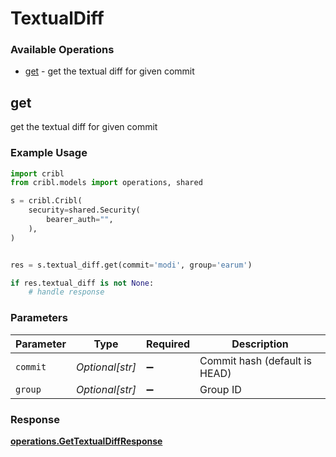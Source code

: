 # TextualDiff

### Available Operations

* [get](#get) - get the textual diff for given commit

## get

get the textual diff for given commit

### Example Usage

```python
import cribl
from cribl.models import operations, shared

s = cribl.Cribl(
    security=shared.Security(
        bearer_auth="",
    ),
)


res = s.textual_diff.get(commit='modi', group='earum')

if res.textual_diff is not None:
    # handle response
```

### Parameters

| Parameter                     | Type                          | Required                      | Description                   |
| ----------------------------- | ----------------------------- | ----------------------------- | ----------------------------- |
| `commit`                      | *Optional[str]*               | :heavy_minus_sign:            | Commit hash (default is HEAD) |
| `group`                       | *Optional[str]*               | :heavy_minus_sign:            | Group ID                      |


### Response

**[operations.GetTextualDiffResponse](../../models/operations/gettextualdiffresponse.md)**


